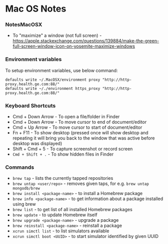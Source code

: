 # Mac OS Notes

### NotesMacOSX
* To "maximize" a window (not full screen) - 
https://apple.stackexchange.com/questions/139884/make-the-green-full-screen-window-icon-on-yosemite-maximize-windows

### Environment variables
To setup environment variables, use below command:
```
defaults write ~/.MacOSX/environment proxy "http://http-proxy.health.ge.com:88/"
defaults write ~/./environment https_proxy "http://http-proxy.health.ge.com:88/"
```

### Keyboard Shortcuts
* Cmd + Down Arrow - To open a file/folder in Finder
* Cmd + Down Arrow - To move cursor to end of document/editor
* Cmd + Up Arrow - To move cursor to start of document/editor
* Fn + F11 - To show desktop (pressed once will show desktop and repeating it will bring you back to the window that was active before desktop was displayed)
* Shift + Cmd + 5 - To capture screenshot or record screen
* `Cmd + Shift + .` - To show hidden files in Finder

### Commands
* `brew tap` - lists the currently tapped repositories
* `brew untap <user/repo>` - removes given taps, for e.g. `brew untap mongodb/brew` 
* `brew install <package-name>` - to install a Homebrew package
* `brew info <package-name>` - to get information about a package installed using brew
* `brew list` - to get list of all installed Homebrew packages
* `brew update` - to update Homebrew itself
* `brew upgrade <package-name>` - upgrade a package
* `brew reinstall <package-name>` - reinstall a package
* `xcrun simctl list` - to list simulators available
* `xcrun simctl boot <UUID>` - to start simulator identified by given UUID
